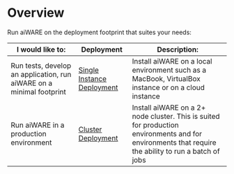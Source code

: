 # Overview
Run aiWARE on the deployment footprint that suites your needs: 

I would like to: | Deployment | Description:
-- | --- | ---
Run tests, develop an application, run aiWARE on a minimal footprint | [Single Instance Deployment](/aiware/install/install.md) | Install aiWARE on a local environment such as a MacBook, VirtualBox instance or on a cloud instance
Run aiWARE in a production environment | [Cluster Deployment](/aiware/install/cluster.md) | Install aiWARE on a 2+ node cluster. This is suited for production environments and for environments that require the ability to run a batch of jobs 